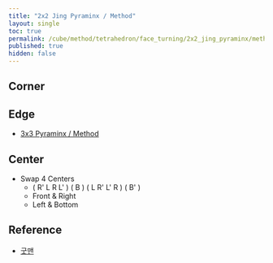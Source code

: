 ```yaml
---
title: "2x2 Jing Pyraminx / Method"
layout: single
toc: true
permalink: /cube/method/tetrahedron/face_turning/2x2_jing_pyraminx/method
published: true
hidden: false
---
```


<head>
  <base target="_blank">
  <style>
    .twisty-wrapper {
      margin        : 20px 0px;
    }
    twisty-player {
      visualization : "3D"
      background    : "checkered-transparent";
      hint-facelets : "floating";
      width         : 300px;
      height        : 250px;
    }
  </style>
  <script
    src   = "https://cdn.cubing.net/js/cubing/twisty"
    type  = "module"
    defer
  ></script>
</head>



## Corner



## Edge

- [3x3 Pyraminx / Method](/cube/method/tetrahedron/face_turning/3x3_pyraminx/method)



## Center

- Swap 4 Centers
  - ( R' L R L' ) ( B ) ( L R' L' R ) ( B' )
  - Front & Right
  - Left & Bottom
    <div class="twisty-wrapper">
      <twisty-player
        experimental-puzzle-description = "t f 0"
        camera-latitude                 = 30
        camera-longitude                = 0
        experimental-stickering         = "full"
        alg                             = "R' L R L' B L R' L' R B'"
        experimental-setup-alg          = ""
        experimental-setup-anchor       = "end"
        tempo-scale                     = "1.3"
        viewer-link                     = "experimental-twizzle-explorer"
      ></twisty-player>
    </div>



## Reference

- [굿맨](https://youtu.be/Zw-J5DfFHzU)

